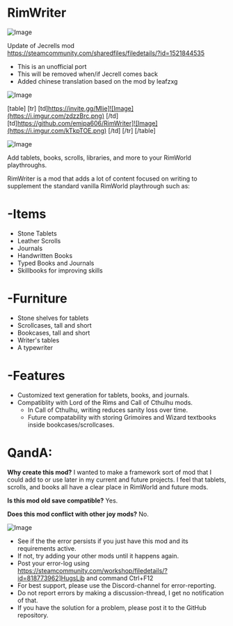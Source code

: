 # RimWriter

![Image](https://i.imgur.com/WAEzk68.png)

Update of Jecrells mod
https://steamcommunity.com/sharedfiles/filedetails/?id=1521844535

- This is an unofficial port
- This will be removed when/if Jecrell comes back
- Added chinese translation based on the mod by leafzxg

![Image](https://i.imgur.com/7Gzt3Rg.png)


[table]
	[tr]
		[td]https://invite.gg/Mlie]![Image](https://i.imgur.com/zdzzBrc.png)
[/td]
		[td]https://github.com/emipa606/RimWriter]![Image](https://i.imgur.com/kTkpTOE.png)
[/td]
	[/tr]
[/table]
	
![Image](https://i.imgur.com/NOW7jU1.png)


Add tablets, books, scrolls, libraries, and more to your RimWorld playthroughs.

RimWriter is a mod that adds a lot of content focused on writing to supplement the standard vanilla RimWorld playthrough such as:

# -Items

  * Stone Tablets
  * Leather Scrolls
  * Journals
  * Handwritten Books
  * Typed Books and Journals
  * Skillbooks for improving skills

# -Furniture

  * Stone shelves for tablets
  * Scrollcases, tall and short
  * Bookcases, tall and short
  * Writer&apos;s tables
  * A typewriter

# -Features

  * Customized text generation for tablets, books, and journals.
  * Compatiblity with Lord of the Rims and Call of Cthulhu mods.
    - In Call of Cthulhu, writing reduces sanity loss over time.
    - Future compatability with storing Grimoires and Wizard textbooks inside bookcases/scrollcases.

# QandA:

**Why create this mod?**
I wanted to make a framework sort of mod that I could add to or use later in my current and future projects. I feel that tablets, scrolls, and books all have a clear place in RimWorld and future mods.

**Is this mod old save compatible?**
Yes.

**Does this mod conflict with other joy mods?**
No.


![Image](https://i.imgur.com/Rs6T6cr.png)



-  See if the the error persists if you just have this mod and its requirements active.
-  If not, try adding your other mods until it happens again.
-  Post your error-log using https://steamcommunity.com/workshop/filedetails/?id=818773962]HugsLib and command Ctrl+F12
-  For best support, please use the Discord-channel for error-reporting.
-  Do not report errors by making a discussion-thread, I get no notification of that.
-  If you have the solution for a problem, please post it to the GitHub repository.




